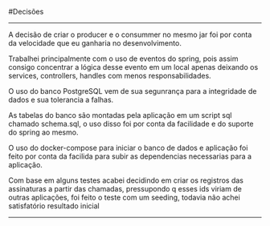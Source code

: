 #Decisões

<hr>

A decisão de criar o producer e o consummer no mesmo jar foi por conta da velocidade que eu ganharia no desenvolvimento.

Trabalhei principalmente com o uso de eventos do spring, pois assim consigo concentrar a lógica desse evento em um local apenas deixando os services, controllers, handles com menos responsabilidades.

O uso do banco PostgreSQL vem de sua segunrança para a integridade de dados e sua tolerancia a falhas.

As tabelas do banco são montadas pela aplicação em um script sql chamado schema.sql, o uso disso foi por conta da facilidade e do suporte do spring ao mesmo.

O uso do docker-compose para iniciar o banco de dados e aplicação foi feito por conta da facilida para subir as dependencias necessarias para a aplicação.

Com base em alguns testes acabei decidindo em criar os registros das assinaturas a partir das chamadas, pressupondo q esses ids viriam de outras aplicações, foi feito o teste com um seeding, todavia não achei satisfatório resultado inicial

<hr>



